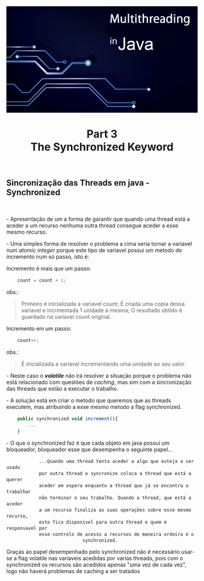 <img src="../READMEs_sorces/Multithreading-Java.png" alt="Sistemas Distribuidos - Rafael Alves" align="center"/>

<h1 align="center">Part 3<br>The Synchronized Keyword</h1>
<br>
<h2>Sincronização das Threads em java - Synchronized</h2><br>


<p> - Apresentação de um a forma de garantir que quando uma thread está a aceder a um recurso nenhuma outra thread consegue aceder a esse mesmo recurso.</p>

<p> - Uma simples forma de resolver o problema a cima seria tornar a variavel num <em>atomic integer</em> porque este tipo de variavel possui um metodo de incremento num só passo, isto é:<br>

Incremento é mais que um passo:
```javascript
	count = count + 1;
```
obs.: 
> Primeiro é inicializada a variavel count;
> É criada uma copia dessa variavel e incrmentada 1 unidade á mesma;
> O resultado obtido é guardado na variavel count original.


Incremento em um passo:
```javascript
	count++;
```
obs.: 
> É inicializada a variavel incrementando uma unidade ao seu valor.




<p>- Neste caso o <strong><em>volatile</em></strong> não irá resolver a situação porque o problema não está relacionado com questões de <em>caching</em>, mas sim com a sincronização das threads que estão a executar o trabalho.</p>

<p>- A solução está em criar o metodo que queremos que as threads executem, mas atribuindo a esse mesmo metodo a flag synchronized.</p>

```javascript
    public synchronized void increment(){
        ...
    }
```

<p>- O que o synchronized faz é que cada objeto em java possui um bloqueador, bloqueador esse que desempenha o seguinte papel...<br>

                ...Quando uma thread tenta aceder a algo que esteja a ser usado 
                por outra thread o syncronize coloca a thread que está a querer 
                aceder em espera enquanto a thread que já se encontra a trabalhar 
                não terminar o seu trabalho. Quando a thread, que está a aceder 
                a um recurso finaliza as suas operações sobre esse mesmo recurso, 
                este fica disponivel para outra thread e quem é responsavel por 
                esse controlo de acesso a recursos de maneira ordeira é o 
                                synchronized.

<p>Graças ao papel desempenhado pelo synchronized não é necessário usar-se a flag volatile nas variaveis acedidas por varias threads, pois com o synchronized os recursos são acedidos apenas "uma vez de cada vez", logo não haverá problemas de caching a ser tratados</p>